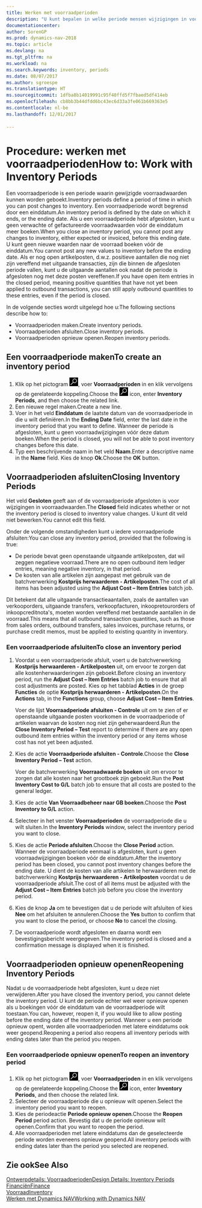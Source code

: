 ```yaml
---
title: Werken met voorraadperioden
description: "U kunt bepalen in welke periode mensen wijzigingen in voorraad kunnen boeken door voorraadperioden te definiëren."
documentationcenter: 
author: SorenGP
ms.prod: dynamics-nav-2018
ms.topic: article
ms.devlang: na
ms.tgt_pltfrm: na
ms.workload: na
ms.search.keywords: inventory, periods
ms.date: 08/07/2017
ms.author: sgroespe
ms.translationtype: HT
ms.sourcegitcommit: 1dfba8b14019991c95f40ffd5f7fbaed5df414eb
ms.openlocfilehash: cb8bb3b44dfdd6bc43ec6d33a3fe061b669363e5
ms.contentlocale: nl-be
ms.lasthandoff: 12/01/2017

---
```

# <a name="how-to-work-with-inventory-periods"></a><span data-ttu-id="8d262-103">Procedure: werken met voorraadperioden</span><span class="sxs-lookup"><span data-stu-id="8d262-103">How to: Work with Inventory Periods</span></span>
<span data-ttu-id="8d262-104">Een voorraadperiode is een periode waarin gewijzigde voorraadwaarden kunnen worden geboekt.</span><span class="sxs-lookup"><span data-stu-id="8d262-104">Inventory periods define a period of time in which you can post changes to inventory.</span></span> <span data-ttu-id="8d262-105">Een voorraadperiode wordt begrensd door een einddatum.</span><span class="sxs-lookup"><span data-stu-id="8d262-105">An inventory period is defined by the date on which it ends, or the ending date.</span></span> <span data-ttu-id="8d262-106">Als u een voorraadperiode hebt afgesloten, kunt u geen verwachte of gefactureerde voorraadwaarden vóór de einddatum meer boeken.</span><span class="sxs-lookup"><span data-stu-id="8d262-106">When you close an inventory period, you cannot post any changes to inventory, either expected or invoiced, before this ending date.</span></span> <span data-ttu-id="8d262-107">U kunt geen nieuwe waarden naar de voorraad boeken vóór de einddatum.</span><span class="sxs-lookup"><span data-stu-id="8d262-107">You cannot post any new values to inventory before the ending date.</span></span> <span data-ttu-id="8d262-108">Als er nog open artikelposten, d.w.z. positieve aantallen die nog niet zijn vereffend met uitgaande transacties, zijn die binnen de afgesloten periode vallen, kunt u de uitgaande aantallen ook nadat de periode is afgesloten nog met deze posten vereffenen.</span><span class="sxs-lookup"><span data-stu-id="8d262-108">If you have open item entries in the closed period, meaning positive quantities that have not yet been applied to outbound transactions, you can still apply outbound quantities to these entries, even if the period is closed.</span></span>  

<span data-ttu-id="8d262-109">In de volgende secties wordt uitgelegd hoe u:</span><span class="sxs-lookup"><span data-stu-id="8d262-109">The following sections describe how to:</span></span>  

* <span data-ttu-id="8d262-110">Voorraadperioden maken.</span><span class="sxs-lookup"><span data-stu-id="8d262-110">Create inventory periods.</span></span>  
* <span data-ttu-id="8d262-111">Voorraadperioden afsluiten.</span><span class="sxs-lookup"><span data-stu-id="8d262-111">Close inventory periods.</span></span>  
* <span data-ttu-id="8d262-112">Voorraadperioden opnieuw openen.</span><span class="sxs-lookup"><span data-stu-id="8d262-112">Reopen inventory periods.</span></span>  

## <a name="to-create-an-inventory-period"></a><span data-ttu-id="8d262-113">Een voorraadperiode maken</span><span class="sxs-lookup"><span data-stu-id="8d262-113">To create an inventory period</span></span>  
1. <span data-ttu-id="8d262-114">Klik op het pictogram ![Zoeken naar pagina of rapport](media/ui-search/search_small.png "pictogram Zoeken naar pagina of rapport"), voer **Voorraadperioden** in en klik vervolgens op de gerelateerde koppeling.</span><span class="sxs-lookup"><span data-stu-id="8d262-114">Choose the ![Search for Page or Report](media/ui-search/search_small.png "Search for Page or Report icon") icon, enter **Inventory Periods**, and then choose the related link.</span></span>  
2. <span data-ttu-id="8d262-115">Een nieuwe regel maken.</span><span class="sxs-lookup"><span data-stu-id="8d262-115">Create a new line.</span></span>  
3. <span data-ttu-id="8d262-116">Voer in het veld **Einddatum** de laatste datum van de voorraadperiode in die u wilt definiëren.</span><span class="sxs-lookup"><span data-stu-id="8d262-116">In the **Ending Date** field, enter the last date in the inventory period that you want to define.</span></span> <span data-ttu-id="8d262-117">Wanneer de periode is afgesloten, kunt u geen voorraadwijzigingen vóór deze datum boeken.</span><span class="sxs-lookup"><span data-stu-id="8d262-117">When the period is closed, you will not be able to post inventory changes before this date.</span></span>  
4. <span data-ttu-id="8d262-118">Typ een beschrijvende naam in het veld **Naam**.</span><span class="sxs-lookup"><span data-stu-id="8d262-118">Enter a descriptive name in the **Name** field.</span></span> <span data-ttu-id="8d262-119">Kies de knop **Ok**.</span><span class="sxs-lookup"><span data-stu-id="8d262-119">Choose the **OK** button.</span></span>  

## <a name="closing-inventory-periods"></a><span data-ttu-id="8d262-120">Voorraadperioden afsluiten</span><span class="sxs-lookup"><span data-stu-id="8d262-120">Closing Inventory Periods</span></span>  
<span data-ttu-id="8d262-121">Het veld **Gesloten** geeft aan of de voorraadperiode afgesloten is voor wijzigingen in voorraadwaarden.</span><span class="sxs-lookup"><span data-stu-id="8d262-121">The **Closed** field indicates whether or not the inventory period is closed to inventory value changes.</span></span> <span data-ttu-id="8d262-122">U kunt dit veld niet bewerken.</span><span class="sxs-lookup"><span data-stu-id="8d262-122">You cannot edit this field.</span></span>  

<span data-ttu-id="8d262-123">Onder de volgende omstandigheden kunt u iedere voorraadperiode afsluiten:</span><span class="sxs-lookup"><span data-stu-id="8d262-123">You can close any inventory period, provided that the following is true:</span></span>  

* <span data-ttu-id="8d262-124">De periode bevat geen openstaande uitgaande artikelposten, dat wil zeggen negatieve voorraad.</span><span class="sxs-lookup"><span data-stu-id="8d262-124">There are no open outbound item ledger entries, meaning negative inventory, in that period.</span></span>  
* <span data-ttu-id="8d262-125">De kosten van alle artikelen zijn aangepast met gebruik van de batchverwerking **Kostprijs herwaarderen - Artikelposten**.</span><span class="sxs-lookup"><span data-stu-id="8d262-125">The cost of all items has been adjusted using the **Adjust Cost – Item Entries** batch job.</span></span>  

<span data-ttu-id="8d262-126">Dit betekent dat alle uitgaande transactieaantallen, zoals de aantallen van verkooporders, uitgaande transfers, verkoopfacturen, inkoopretourorders of inkoopcreditnota's, moeten worden vereffend met bestaande aantallen in de voorraad.</span><span class="sxs-lookup"><span data-stu-id="8d262-126">This means that all outbound transaction quantities, such as those from sales orders, outbound transfers, sales invoices, purchase returns, or purchase credit memos, must be applied to existing quantity in inventory.</span></span>  

### <a name="to-close-an-inventory-period"></a><span data-ttu-id="8d262-127">Een voorraadperiode afsluiten</span><span class="sxs-lookup"><span data-stu-id="8d262-127">To close an inventory period</span></span>  
1. <span data-ttu-id="8d262-128">Voordat u een voorraadperiode afsluit, voert u de batchverwerking **Kostprijs herwaarderen - Artikelposten** uit, om ervoor te zorgen dat alle kostenherwaarderingen zijn geboekt.</span><span class="sxs-lookup"><span data-stu-id="8d262-128">Before closing an inventory period, run the **Adjust Cost – Item Entries** batch job to ensure that all cost adjustments are posted.</span></span> <span data-ttu-id="8d262-129">Kies op het tabblad **Acties** in de groep **Functies** de optie **Kostprijs herwaarderen - Artikelposten**.</span><span class="sxs-lookup"><span data-stu-id="8d262-129">On the **Actions** tab, in the **Functions** group, choose **Adjust Cost – Item Entries**.</span></span>  

     <span data-ttu-id="8d262-130">Voer de lijst **Voorraadperiode afsluiten - Controle** uit om te zien of er openstaande uitgaande posten voorkomen in de voorraadperiode of artikelen waarvan de kosten nog niet zijn geherwaardeerd.</span><span class="sxs-lookup"><span data-stu-id="8d262-130">Run the **Close Inventory Period – Test** report to determine if there are any open outbound item entries within the inventory period or any items whose cost has not yet been adjusted.</span></span>  
2. <span data-ttu-id="8d262-131">Kies de actie **Voorraadperiode afsluiten - Controle**.</span><span class="sxs-lookup"><span data-stu-id="8d262-131">Choose the **Close Inventory Period – Test** action.</span></span>  

     <span data-ttu-id="8d262-132">Voer de batchverwerking **Voorraadwaarde boeken** uit om ervoor te zorgen dat alle kosten naar het grootboek zijn geboekt.</span><span class="sxs-lookup"><span data-stu-id="8d262-132">Run the **Post Inventory Cost to G/L** batch job to ensure that all costs are posted to the general ledger.</span></span>  
3. <span data-ttu-id="8d262-133">Kies de actie **Van Voorraadbeheer naar GB boeken**.</span><span class="sxs-lookup"><span data-stu-id="8d262-133">Choose the **Post Inventory to G/L** action.</span></span>  
4. <span data-ttu-id="8d262-134">Selecteer in het venster **Voorraadperioden** de voorraadperiode die u wilt sluiten.</span><span class="sxs-lookup"><span data-stu-id="8d262-134">In the **Inventory Periods** window, select the inventory period you want to close.</span></span>  
5. <span data-ttu-id="8d262-135">Kies de actie **Periode afsluiten**.</span><span class="sxs-lookup"><span data-stu-id="8d262-135">Choose the **Close Period** action.</span></span> <span data-ttu-id="8d262-136">Wanneer de voorraadperiode eenmaal is afgesloten, kunt u geen voorraadwijzigingen boeken vóór de einddatum.</span><span class="sxs-lookup"><span data-stu-id="8d262-136">After the inventory period has been closed, you cannot post inventory changes before the ending date.</span></span> <span data-ttu-id="8d262-137">U dient de kosten van alle artikelen te herwaarderen met de batchverwerking **Kostprijs herwaarderen - Artikelposten** voordat u de voorraadperiode afsluit.</span><span class="sxs-lookup"><span data-stu-id="8d262-137">The cost of all items must be adjusted with the **Adjust Cost – Item Entries** batch job before you close the inventory period.</span></span>  
6. <span data-ttu-id="8d262-138">Kies de knop **Ja** om te bevestigen dat u de periode wilt afsluiten of kies **Nee** om het afsluiten te annuleren.</span><span class="sxs-lookup"><span data-stu-id="8d262-138">Choose the **Yes** button to confirm that you want to close the period, or choose **No** to cancel the closing.</span></span>  
7. <span data-ttu-id="8d262-139">De voorraadperiode wordt afgesloten en daarna wordt een bevestigingsbericht weergegeven.</span><span class="sxs-lookup"><span data-stu-id="8d262-139">The inventory period is closed and a confirmation message is displayed when it is finished.</span></span>  

## <a name="reopening-inventory-periods"></a><span data-ttu-id="8d262-140">Voorraadperioden opnieuw openen</span><span class="sxs-lookup"><span data-stu-id="8d262-140">Reopening Inventory Periods</span></span>  
<span data-ttu-id="8d262-141">Nadat u de voorraadperiode hebt afgesloten, kunt u deze niet verwijderen.</span><span class="sxs-lookup"><span data-stu-id="8d262-141">After you have closed the inventory period, you cannot delete the inventory period.</span></span> <span data-ttu-id="8d262-142">U kunt de periode echter wel weer opnieuw openen als u boekingen vóór de einddatum van de voorraadperiode wilt toestaan.</span><span class="sxs-lookup"><span data-stu-id="8d262-142">You can, however, reopen it, if you would like to allow posting before the ending date of the inventory period.</span></span> <span data-ttu-id="8d262-143">Wanneer u een periode opnieuw opent, worden alle voorraadperioden met latere einddatums ook weer geopend.</span><span class="sxs-lookup"><span data-stu-id="8d262-143">Reopening a period also reopens all inventory periods with ending dates later than the period you reopen.</span></span>  

### <a name="to-reopen-an-inventory-period"></a><span data-ttu-id="8d262-144">Een voorraadperiode opnieuw openen</span><span class="sxs-lookup"><span data-stu-id="8d262-144">To reopen an inventory period</span></span>  
1. <span data-ttu-id="8d262-145">Klik op het pictogram ![Zoeken naar pagina of rapport](media/ui-search/search_small.png "pictogram Zoeken naar pagina of rapport"), voer **Voorraadperioden** in en klik vervolgens op de gerelateerde koppeling.</span><span class="sxs-lookup"><span data-stu-id="8d262-145">Choose the ![Search for Page or Report](media/ui-search/search_small.png "Search for Page or Report icon") icon, enter **Inventory Periods**, and then choose the related link.</span></span>  
2. <span data-ttu-id="8d262-146">Selecteer de voorraadperiode die u opnieuw wilt openen.</span><span class="sxs-lookup"><span data-stu-id="8d262-146">Select the inventory period you want to reopen.</span></span>  
3. <span data-ttu-id="8d262-147">Kies de periodeactie **Periode opnieuw openen**.</span><span class="sxs-lookup"><span data-stu-id="8d262-147">Choose the **Reopen Period** period action.</span></span> <span data-ttu-id="8d262-148">Bevestig dat u de periode opnieuw wilt openen.</span><span class="sxs-lookup"><span data-stu-id="8d262-148">Confirm that you want to reopen the period.</span></span>  
4. <span data-ttu-id="8d262-149">Alle voorraadperioden met latere einddatums dan de geselecteerde periode worden eveneens opnieuw geopend.</span><span class="sxs-lookup"><span data-stu-id="8d262-149">All inventory periods with ending dates later than the period you selected are reopened.</span></span>  

## <a name="see-also"></a><span data-ttu-id="8d262-150">Zie ook</span><span class="sxs-lookup"><span data-stu-id="8d262-150">See Also</span></span>  
[<span data-ttu-id="8d262-151">Ontwerpdetails: Voorraadperioden</span><span class="sxs-lookup"><span data-stu-id="8d262-151">Design Details: Inventory Periods</span></span>](design-details-inventory-periods.md)  
[<span data-ttu-id="8d262-152">Financiën</span><span class="sxs-lookup"><span data-stu-id="8d262-152">Finance</span></span>](finance.md)  
[<span data-ttu-id="8d262-153">Voorraad</span><span class="sxs-lookup"><span data-stu-id="8d262-153">Inventory</span></span>](inventory-manage-inventory.md)  
[<span data-ttu-id="8d262-154">Werken met Dynamics NAV</span><span class="sxs-lookup"><span data-stu-id="8d262-154">Working with Dynamics NAV</span></span>](ui-work-product.md)

